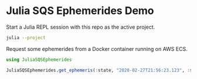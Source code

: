 # Julia SQS Ephemerides Demo

Start a Julia REPL session with this repo as the active project.

```bash
julia --project
```

Request some ephemerides from a Docker container running on AWS ECS.

```julia
using JuliaSQSEphemerides

JuliaSQSEphemerides.get_ephemeris(:state, "2020-02-27T21:56:23.123", :sun, :jupiter)
```
